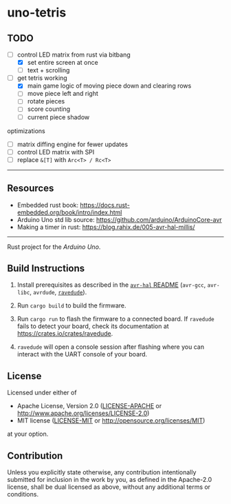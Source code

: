 # uno-tetris

## TODO

- [ ] control LED matrix from rust via bitbang
  - [x] set entire screen at once
  - [ ] text + scrolling
- [ ] get tetris working
  - [x] main game logic of moving piece down and clearing rows
  - [ ] move piece left and right
  - [ ] rotate pieces
  - [ ] score counting
  - [ ] current piece shadow

optimizations

- [ ] matrix diffing engine for fewer updates
- [ ] control LED matrix with SPI
- [ ] replace `&[T]` with `Arc<T> / Rc<T>`

---

## Resources

- Embedded rust book: https://docs.rust-embedded.org/book/intro/index.html
- Arduino Uno std lib source: https://github.com/arduino/ArduinoCore-avr
- Making a timer in rust: https://blog.rahix.de/005-avr-hal-millis/

---

Rust project for the _Arduino Uno_.

## Build Instructions

1. Install prerequisites as described in the [`avr-hal` README] (`avr-gcc`, `avr-libc`, `avrdude`, [`ravedude`]).

2. Run `cargo build` to build the firmware.

3. Run `cargo run` to flash the firmware to a connected board. If `ravedude`
   fails to detect your board, check its documentation at
   <https://crates.io/crates/ravedude>.

4. `ravedude` will open a console session after flashing where you can interact
   with the UART console of your board.

[`avr-hal` README]: https://github.com/Rahix/avr-hal#readme
[`ravedude`]: https://crates.io/crates/ravedude

## License

Licensed under either of

- Apache License, Version 2.0
  ([LICENSE-APACHE](LICENSE-APACHE) or <http://www.apache.org/licenses/LICENSE-2.0>)
- MIT license
  ([LICENSE-MIT](LICENSE-MIT) or <http://opensource.org/licenses/MIT>)

at your option.

## Contribution

Unless you explicitly state otherwise, any contribution intentionally submitted
for inclusion in the work by you, as defined in the Apache-2.0 license, shall
be dual licensed as above, without any additional terms or conditions.
